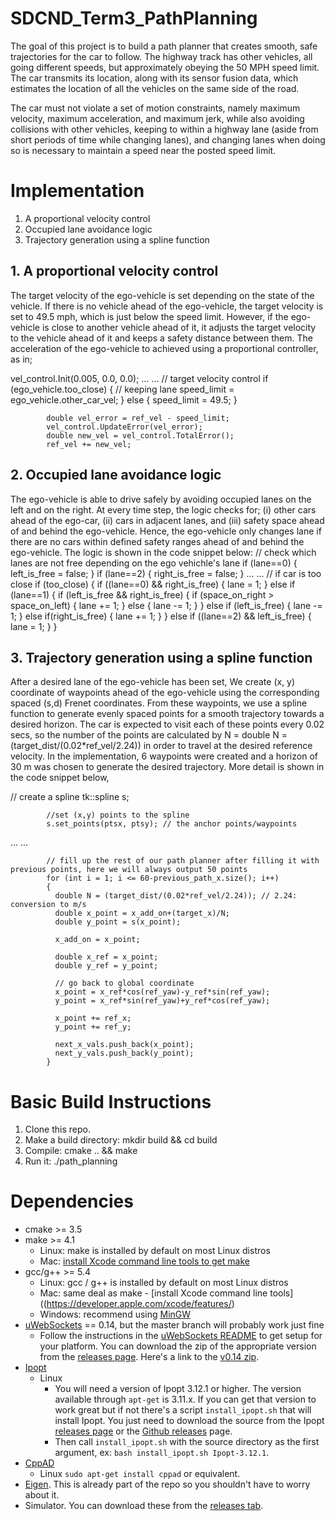 # SDCND_Term3_PathPlanning
The goal of this project is to build a path planner that creates smooth, safe trajectories for the car to follow. The highway track has other vehicles, all going different speeds, but approximately obeying the 50 MPH speed limit.
The car transmits its location, along with its sensor fusion data, which estimates the location of all the vehicles on the same side of the road.

The car must not violate a set of motion constraints, namely maximum velocity, maximum acceleration, and maximum jerk, while also avoiding collisions with other vehicles, keeping to within a highway lane (aside from short periods of time while changing lanes), and changing lanes when doing so is necessary to maintain a speed near the posted speed limit.

# Implementation
1. A proportional velocity control
2. Occupied lane avoidance logic
3. Trajectory generation using a spline function

## 1. A proportional velocity control
The target velocity of the ego-vehicle is set depending on the state of the vehicle. If there is no vehicle ahead of the ego-vehicle, the target velocity is set to 49.5 mph, which is just below the speed limit. However, if the ego-vehicle is close to another vehicle ahead of it, it adjusts the target velocity to the vehicle ahead of it and keeps a safety distance between them. The acceleration of the ego-vehicle to achieved using a proportional controller, as in;

  vel_control.Init(0.005, 0.0, 0.0);
...
...
            // target velocity control
            if (ego_vehicle.too_close)
            {
              // keeping lane
              speed_limit = ego_vehicle.other_car_vel;
            } else {
              speed_limit = 49.5;
            }

            double vel_error = ref_vel - speed_limit;
            vel_control.UpdateError(vel_error);
            double new_vel = vel_control.TotalError();
            ref_vel += new_vel;
            
 
 ## 2. Occupied lane avoidance logic
 The ego-vehicle is able to drive safely by avoiding occupied lanes on the left and on the right. At every time step, the logic checks for; (i) other cars ahead of the ego-car, (ii) cars in adjacent lanes, and (iii) safety space ahead of and behind the ego-vehicle. Hence, the ego-vehicle only changes lane if there are no cars within defined safety ranges ahead of and behind the ego-vehicle. The logic is shown in the code snippet below:
// check which lanes are not free depending on the ego vehichle's lane
  if (lane==0)
  {
    left_is_free = false;
  }
  if (lane==2)
  {
    right_is_free = false;
  }
...
...
    // if car is too close
    if (too_close) 
    {
      if ((lane==0) && right_is_free)
      {
          lane = 1;
      }
      else if (lane==1)
      {
        if (left_is_free && right_is_free)
        {
          if (space_on_right > space_on_left)
          {
            lane += 1;
          } else {
            lane -= 1;
          }
        } else if (left_is_free) { 
          lane -= 1;
        } else if(right_is_free) {
          lane += 1;
        }
      }
      else if ((lane==2) && left_is_free)
      {
          lane = 1;
      }
    }
    
  
 
 ## 3. Trajectory generation using a spline function
 After a desired lane of the ego-vehicle has been set, We create (x, y) coordinate of waypoints ahead of the ego-vehicle using the corresponding spaced (s,d) Frenet coordinates. From these waypoints, we use a spline function to generate evenly spaced points for a smooth trajectory towards a desired horizon. The car is expected to visit each of these points every 0.02 secs, so the number of the points are calculated by N = double N = (target_dist/(0.02*ref_vel/2.24)) in order to travel at the desired reference velocity. In the implementation, 6 waypoints were created and a horizon of 30 m was chosen to generate the desired trajectory. More detail is shown in the code snippet below,
 
 // create a spline
            tk::spline s;

            //set (x,y) points to the spline
            s.set_points(ptsx, ptsy); // the anchor points/waypoints

...
...

            // fill up the rest of our path planner after filling it with previous points, here we will always output 50 points
            for (int i = 1; i <= 60-previous_path_x.size(); i++)
            {
              double N = (target_dist/(0.02*ref_vel/2.24)); // 2.24: conversion to m/s
              double x_point = x_add_on+(target_x)/N;
              double y_point = s(x_point);

              x_add_on = x_point;

              double x_ref = x_point;
              double y_ref = y_point;

              // go back to global coordinate
              x_point = x_ref*cos(ref_yaw)-y_ref*sin(ref_yaw);
              y_point = x_ref*sin(ref_yaw)+y_ref*cos(ref_yaw);

              x_point += ref_x;
              y_point += ref_y;

              next_x_vals.push_back(x_point);
              next_y_vals.push_back(y_point);
            }
            
      
# Basic Build Instructions
1. Clone this repo.
2. Make a build directory: mkdir build && cd build
3. Compile: cmake .. && make
4. Run it: ./path_planning

# Dependencies
* cmake >= 3.5
* make >= 4.1
  * Linux: make is installed by default on most Linux distros
  * Mac: [install Xcode command line tools to get make](https://developer.apple.com/xcode/features/)
* gcc/g++ >= 5.4
  * Linux: gcc / g++ is installed by default on most Linux distros
  * Mac: same deal as make - [install Xcode command line tools]((https://developer.apple.com/xcode/features/)
  * Windows: recommend using [MinGW](http://www.mingw.org/)
* [uWebSockets](https://github.com/uWebSockets/uWebSockets) == 0.14, but the master branch will probably work just fine
  * Follow the instructions in the [uWebSockets README](https://github.com/uWebSockets/uWebSockets/blob/master/README.md) to get setup for your platform. You can download the zip of the appropriate version from the [releases page](https://github.com/uWebSockets/uWebSockets/releases). Here's a link to the [v0.14 zip](https://github.com/uWebSockets/uWebSockets/archive/v0.14.0.zip).
* [Ipopt](https://projects.coin-or.org/Ipopt)
  * Linux
    * You will need a version of Ipopt 3.12.1 or higher. The version available through `apt-get` is 3.11.x. If you can get that version to work great but if not there's a script `install_ipopt.sh` that will install Ipopt. You just need to download the source from the Ipopt [releases page](https://www.coin-or.org/download/source/Ipopt/) or the [Github releases](https://github.com/coin-or/Ipopt/releases) page.
    * Then call `install_ipopt.sh` with the source directory as the first argument, ex: `bash install_ipopt.sh Ipopt-3.12.1`. 
* [CppAD](https://www.coin-or.org/CppAD/)
  * Linux `sudo apt-get install cppad` or equivalent.
* [Eigen](http://eigen.tuxfamily.org/index.php?title=Main_Page). This is already part of the repo so you shouldn't have to worry about it.
* Simulator. You can download these from the [releases tab](https://github.com/udacity/self-driving-car-sim/releases/tag/T3_v1.2).

